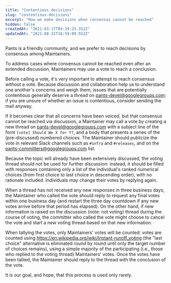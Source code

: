 ```yaml
---
title: "Contentious decisions"
slug: "contentious-decisions"
excerpt: "How we make decisions when consensus cannot be reached"
hidden: false
createdAt: "2021-03-17T04:19:25.352Z"
updatedAt: "2021-08-31T18:59:09.932Z"
---
```

Pants is a friendly community, and we prefer to reach decisions by consensus among Maintainers.

To address cases where consensus cannot be reached even after an extended discussion, Maintainers may use a vote to reach a conclusion.

Before calling a vote, it's very important to attempt to reach consensus without a vote. Because discussion and collaboration help us to understand one another's concerns and weigh them, issues that are potentially contentious generally deserve a thread on [pants-devel@googlegroups.com](mailto:pants-devel@googlegroups.com): if you are unsure of whether an issue is contentious, consider sending the mail anyway.

If it becomes clear that all concerns have been voiced, but that consensus cannot be reached via discussion, a Maintainer may call a vote by creating a new thread on [pants-devel@googlegroups.com](mailto:pants-devel@googlegroups.com) with a subject line of the form `[vote] Should We X for Y?`, and a body that presents a series of the (pre-discussed) numbered choices. The Maintainer should publicize the vote in relevant Slack channels such as `#infra` and `#releases`, and on the [pants-committers@googlegroups.com](mailto:pants-committers@googlegroups.com) list.

Because the topic will already have been extensively discussed, the voting thread should not be used for further discussion: instead, it should be filled with responses containing only a list of the individual's ranked numerical choices (from first choice to last choice in descending order), with no rationale included. Individuals may change their votes by replying again.

When a thread has not received any new responses in three business days, the Maintainer who called the vote should reply to request any final votes within one business day (and restart the three day countdown if any new votes arrive before that period has elapsed). On the other hand, if new information is raised on the discussion (note: not voting) thread during the course of voting, the committer who called the vote might choose to cancel the vote and start a new voting thread based on that new information.

When tallying the votes, only Maintainers' votes will be counted: votes are counted using https://en.wikipedia.org/wiki/Instant-runoff_voting (the "last choice" alternative is eliminated round by round until only the target number of choices remains), using a simple majority of the participating (i.e., those who replied to the voting thread) Maintainers' votes. Once the votes have been tallied, the Maintainer should reply to the thread with the conclusion of the vote.

It is our goal, and hope, that this process is used only rarely.